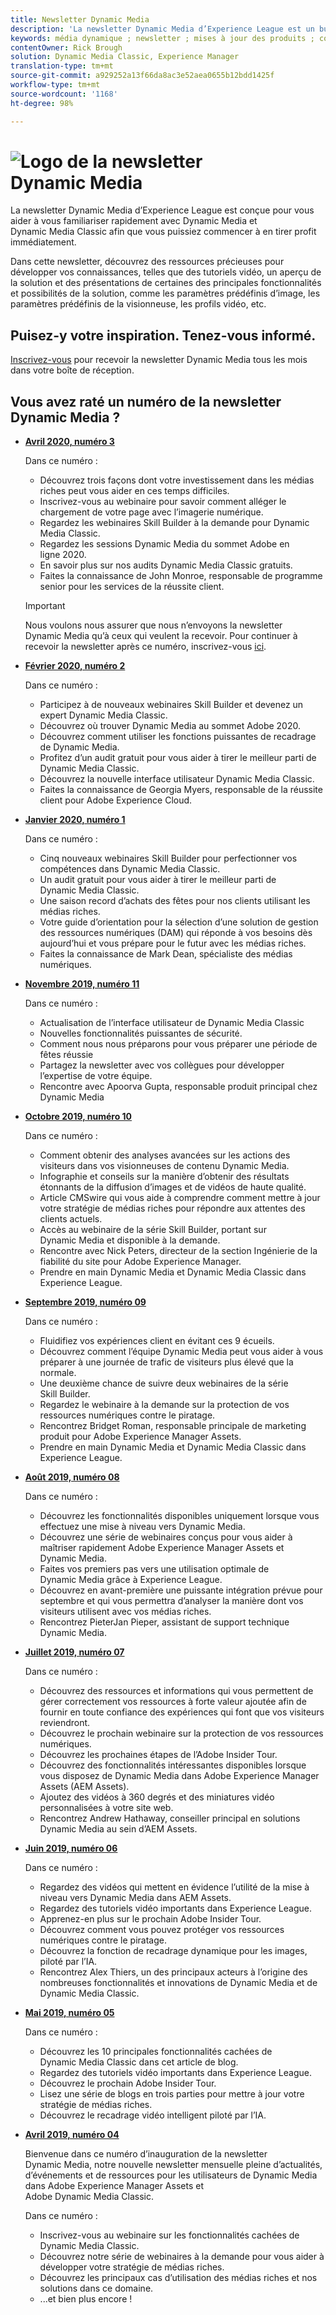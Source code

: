 ```yaml
---
title: Newsletter Dynamic Media
description: 'La newsletter Dynamic Media d’Experience League est un bulletin d’information mensuel. Il est conçu pour vous aider à vous familiariser avec Dynamic Media et Dynamic Media Classic afin que vous puissiez commencer à en tirer parti immédiatement. De précieuses ressources d’acquisition de connaissances sont disponibles dans cette newsletter, notamment des informations sur la façon de réaliser des vidéos, des aperçus des solutions et des présentations de certaines fonctionnalités importantes telles que les paramètres d’image prédéfinis, les paramètres prédéfinis de la visionneuse, les profils vidéo, etc. '
keywords: média dynamique ; newsletter ; mises à jour des produits ; conseils et astuces ; événements ; succès client ; blog ; blogs ; images ; vidéos ; fonctionnalités ; fonctionnalités
contentOwner: Rick Brough
solution: Dynamic Media Classic, Experience Manager
translation-type: tm+mt
source-git-commit: a929252a13f66da8ac3e52aea0655b12bdd1425f
workflow-type: tm+mt
source-wordcount: '1168'
ht-degree: 98%

---
```



# ![Logo de la newsletter Dynamic Media](/help/assets/assets/dynamic-media-newsletter-logo.png)

La newsletter Dynamic Media d’Experience League est conçue pour vous aider à vous familiariser rapidement avec Dynamic Media et Dynamic Media Classic afin que vous puissiez commencer à en tirer profit immédiatement.

Dans cette newsletter, découvrez des ressources précieuses pour développer vos connaissances, telles que des tutoriels vidéo, un aperçu de la solution et des présentations de certaines des principales fonctionnalités et possibilités de la solution, comme les paramètres prédéfinis d’image, les paramètres prédéfinis de la visionneuse, les profils vidéo, etc.

## Puisez-y votre inspiration. Tenez-vous informé.

[Inscrivez-vous](https://www.adobe.com/subscription/dynamic-media-newsletter.html) pour recevoir la newsletter Dynamic Media tous les mois dans votre boîte de réception.

## Vous avez raté un numéro de la newsletter Dynamic Media ?

<!-- * **[May 2020, Issue 4](https://expleague.azureedge.net/assets/aem/Experience-Insider-vol.31.html)**

    In this issue:

    * What business continuity means in uncertain times.
    * Key takeaways from the first all-digital Adobe Summit.
    * Must-watch Experience Manager breakout sessions.
    * Summit customer spotlight: Under Armour.
    * Never miss an Experience Insider webinar.
    * Public sector spotlight: The urgent need for digital enrollment.
    * Look what’s new in Experience Manager Innovation.
    * Build your Experience Manager skills *live* with the Adobe pros.
    * Connect with the Adobe Experience Manager Community.
    * Fast-track your Adobe expertise with Adobe Experience League. -->

* **[Avril 2020, numéro 3](https://expleague.azureedge.net/assets/dynamic-media/Dynamic_Media_Newsletter_04_2020_April.html)**

   Dans ce numéro :

   * Découvrez trois façons dont votre investissement dans les médias riches peut vous aider en ces temps difficiles.
   * Inscrivez-vous au webinaire pour savoir comment alléger le chargement de votre page avec l’imagerie numérique.
   * Regardez les webinaires Skill Builder à la demande pour Dynamic Media Classic.
   * Regardez les sessions Dynamic Media du sommet Adobe en ligne 2020.
   * En savoir plus sur nos audits Dynamic Media Classic gratuits.
   * Faites la connaissance de John Monroe, responsable de programme senior pour les services de la réussite client.

   >[!IMPORTANT]
   >
   >Nous voulons nous assurer que nous n’envoyons la newsletter Dynamic Media qu’à ceux qui veulent la recevoir. Pour continuer à recevoir la newsletter après ce numéro, inscrivez-vous [ici](https://nam04.safelinks.protection.outlook.com/?url=http%3A%2F%2Ft.messages.adobe.com%2Fr%2F%3Fid%3Dha6c66e%2C266d7ba%2C26edbee&amp;data=02%7C01%7Crbrough%40adobe.com%7Ce0ec0f8dde0f4eb03d9c08d7e2173fd3%7Cfa7b1b5a7b34438794aed2c178decee1%7C0%7C0%7C637226461801398160&amp;sdata=3c1oREsqy%2FeDPKC3dd4IO9dXomQ1XbokaBAYQl8obrk%3D&amp;reserved=0).

* **[Février 2020, numéro 2](https://expleague.azureedge.net/assets/dynamic-media/Dynamic_Media_Newsletter_02_2020_Feb.html)**

   Dans ce numéro :

   * Participez à de nouveaux webinaires Skill Builder et devenez un expert Dynamic Media Classic.
   * Découvrez où trouver Dynamic Media au sommet Adobe 2020.
   * Découvrez comment utiliser les fonctions puissantes de recadrage de Dynamic Media.
   * Profitez d’un audit gratuit pour vous aider à tirer le meilleur parti de Dynamic Media Classic.
   * Découvrez la nouvelle interface utilisateur Dynamic Media Classic.
   * Faites la connaissance de Georgia Myers, responsable de la réussite client pour Adobe Experience Cloud.

* **[Janvier 2020, numéro 1](https://expleague.azureedge.net/assets/dynamic-media/Dynamic_Media_Newsletter_01_2020_Jan.html)**

   Dans ce numéro :

   * Cinq nouveaux webinaires Skill Builder pour perfectionner vos compétences dans Dynamic Media Classic.
   * Un audit gratuit pour vous aider à tirer le meilleur parti de Dynamic Media Classic.
   * Une saison record d’achats des fêtes pour nos clients utilisant les médias riches.
   * Votre guide d’orientation pour la sélection d’une solution de gestion des ressources numériques (DAM) qui réponde à vos besoins dès aujourd’hui et vous prépare pour le futur avec les médias riches.
   * Faites la connaissance de Mark Dean, spécialiste des médias numériques.

* **[Novembre 2019, numéro 11](https://expleague.azureedge.net/assets/dynamic-media/Dynamic_Media_Newsletter_11_2019_Nov.html)**

   Dans ce numéro :

   * Actualisation de l’interface utilisateur de Dynamic Media Classic
   * Nouvelles fonctionnalités puissantes de sécurité.
   * Comment nous nous préparons pour vous préparer une période de fêtes réussie
   * Partagez la newsletter avec vos collègues pour développer l’expertise de votre équipe.
   * Rencontre avec Apoorva Gupta, responsable produit principal chez Dynamic Media

* **[Octobre 2019, numéro 10](https://expleague.azureedge.net/assets/dynamic-media/Dynamic_Media_Newsletter_10_2019_Oct.html)**

   Dans ce numéro :

   * Comment obtenir des analyses avancées sur les actions des visiteurs dans vos visionneuses de contenu Dynamic Media.
   * Infographie et conseils sur la manière d’obtenir des résultats étonnants de la diffusion d’images et de vidéos de haute qualité.
   * Article CMSwire qui vous aide à comprendre comment mettre à jour votre stratégie de médias riches pour répondre aux attentes des clients actuels.
   * Accès au webinaire de la série Skill Builder, portant sur Dynamic Media et disponible à la demande.
   * Rencontre avec Nick Peters, directeur de la section Ingénierie de la fiabilité du site pour Adobe Experience Manager.
   * Prendre en main Dynamic Media et Dynamic Media Classic dans Experience League.

* **[Septembre 2019, numéro 09](https://expleague.azureedge.net/assets/dynamic-media/Dynamic_Media_Newsletter_09_2019_Sept.html)**

   Dans ce numéro :

   * Fluidifiez vos expériences client en évitant ces 9 écueils.
   * Découvrez comment l’équipe Dynamic Media peut vous aider à vous préparer à une journée de trafic de visiteurs plus élevé que la normale.
   * Une deuxième chance de suivre deux webinaires de la série Skill Builder.
   * Regardez le webinaire à la demande sur la protection de vos ressources numériques contre le piratage.
   * Rencontrez Bridget Roman, responsable principale de marketing produit pour Adobe Experience Manager Assets.
   * Prendre en main Dynamic Media et Dynamic Media Classic dans Experience League.


* **[Août 2019, numéro 08](https://expleague.azureedge.net/assets/dynamic-media/Dynamic_Media_Newsletter_08_2019_Aug.html)**

   Dans ce numéro :

   * Découvrez les fonctionnalités disponibles uniquement lorsque vous effectuez une mise à niveau vers Dynamic Media.
   * Découvrez une série de webinaires conçus pour vous aider à maîtriser rapidement Adobe Experience Manager Assets et Dynamic Media.
   * Faites vos premiers pas vers une utilisation optimale de Dynamic Media grâce à Experience League.
   * Découvrez en avant-première une puissante intégration prévue pour septembre et qui vous permettra d’analyser la manière dont vos visiteurs utilisent avec vos médias riches.
   * Rencontrez PieterJan Pieper, assistant de support technique Dynamic Media.


* **[Juillet 2019, numéro 07](https://expleague.azureedge.net/assets/dynamic-media/Dynamic_Media_Newsletter_07_2019_July.html)**

   Dans ce numéro :

   * Découvrez des ressources et informations qui vous permettent de gérer correctement vos ressources à forte valeur ajoutée afin de fournir en toute confiance des expériences qui font que vos visiteurs reviendront.
   * Découvrez le prochain webinaire sur la protection de vos ressources numériques.
   * Découvrez les prochaines étapes de l’Adobe Insider Tour.
   * Découvrez des fonctionnalités intéressantes disponibles lorsque vous disposez de Dynamic Media dans Adobe Experience Manager Assets (AEM Assets).
   * Ajoutez des vidéos à 360 degrés et des miniatures vidéo personnalisées à votre site web.
   * Rencontrez Andrew Hathaway, conseiller principal en solutions Dynamic Media au sein d’AEM Assets.

* **[Juin 2019, numéro 06](https://expleague.azureedge.net/assets/dynamic-media/Dynamic_Media_Newsletter_06_2019_June.html)**

   Dans ce numéro :

   * Regardez des vidéos qui mettent en évidence l’utilité de la mise à niveau vers Dynamic Media dans AEM Assets.
   * Regardez des tutoriels vidéo importants dans Experience League.
   * Apprenez-en plus sur le prochain Adobe Insider Tour.
   * Découvrez comment vous pouvez protéger vos ressources numériques contre le piratage.
   * Découvrez la fonction de recadrage dynamique pour les images, piloté par l’IA.
   * Rencontrez Alex Thiers, un des principaux acteurs à l’origine des nombreuses fonctionnalités et innovations de Dynamic Media et de Dynamic Media Classic.

* **[Mai 2019, numéro 05](https://expleague.azureedge.net/assets/dynamic-media/Dynamic_Media_Newsletter_05_2019_May.html)**

   Dans ce numéro :

   * Découvrez les 10 principales fonctionnalités cachées de Dynamic Media Classic dans cet article de blog.
   * Regardez des tutoriels vidéo importants dans Experience League.
   * Découvrez le prochain Adobe Insider Tour.
   * Lisez une série de blogs en trois parties pour mettre à jour votre stratégie de médias riches.
   * Découvrez le recadrage vidéo intelligent piloté par l’IA.

* **[Avril 2019, numéro 04](https://expleague.azureedge.net/assets/dynamic-media/Dynamic_Media_Newsletter_04_2019_April.html)**

   Bienvenue dans ce numéro d’inauguration de la newsletter Dynamic Media, notre nouvelle newsletter mensuelle pleine d’actualités, d’événements et de ressources pour les utilisateurs de Dynamic Media dans Adobe Experience Manager Assets et Adobe Dynamic Media Classic.

   Dans ce numéro :
   * Inscrivez-vous au webinaire sur les fonctionnalités cachées de Dynamic Media Classic.
   * Découvrez notre série de webinaires à la demande pour vous aider à développer votre stratégie de médias riches.
   * Découvrez les principaux cas d’utilisation des médias riches et nos solutions dans ce domaine.
   * ...et bien plus encore !